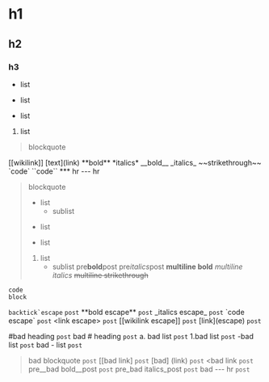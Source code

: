 <!-- Markdown syntax highlighting -->

# h1
## h2
### h3
- list
* list
+ list
1. list
> blockquote
<link>
[[wikilink]]
[text](link)
**bold**
*italics*
__bold__
_italics_
~~strikethrough~~
`code`
``code``
*** hr
--- hr

> blockquote
> - list
>   - sublist
> * list
> + list
> 1. list
>    * sublist
pre**bold**post
pre*italics*post
**multiline
bold**
_multiline
italics_
~~multiline
strikethrough~~
```fenced
code
block
```

``backtick`escape``  `post`
\*\*bold escape\*\*  `post`
\_italics escape\_   `post`
\`code escape\`      `post`
\<link escape>       `post`
\[[wikilink escape]] `post`
\[link](escape)      `post`

#bad heading         `post`
bad # heading        `post`
a. bad list          `post`
1.bad list           `post`
-bad list            `post`
bad - list           `post`
>bad blockquote      `post`
[[bad link]          `post`
[bad] (link)         `post`
<bad link            `post`
pre__bad bold__post  `post`
pre_bad italics_post `post`
bad --- hr           `post`
